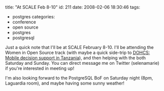 title: "At SCALE Feb 8-10"
id: 211
date: 2008-02-06 18:30:46
tags: 
- postgres
categories: 
- conference
- open source
- postgres
- postgresql

Just a quick note that I'll be at SCALE February 8-10\.  I'll be attending the Women in Open Source track (with maybe a quick side-trip to [DOHCS: Mobile decision support in Tanzania](http://www.socallinuxexpo.org/scale6x/conference-info/speakers/Brian-Derenzi/)), and then helping with the both Saturday and Sunday.  You can direct message me on Twitter (selenamarie) if you're interested in meeting up!

I'm also looking forward to the PostgreSQL BoF on Saturday night (8pm, Laguardia room), and maybe having some sunny weather!

